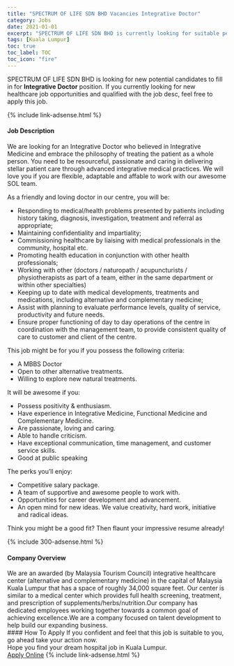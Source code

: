 ```yaml
---
title: "SPECTRUM OF LIFE SDN BHD Vacancies Integrative Doctor" 
category: Jobs 
date: 2021-01-01 
excerpt: "SPECTRUM OF LIFE SDN BHD is currently looking for suitable person to fill in the Integrative Doctor which positioned at Kuala Lumpur" 
tags: [Kuala Lumpur] 
toc: true 
toc_label: TOC 
toc_icon: "fire" 
--- 
```


<p>SPECTRUM OF LIFE SDN BHD is looking for new potential candidates to fill in for <b>Integrative Doctor</b> position. If you currently looking for new healthcare job opportunities and qualified with the job desc, feel free to apply this job.
</p>{% include link-adsense.html %} 
<div><div><div><h4>Job Description</h4></div></div><div><div><span><div><p>We are looking for an Integrative Doctor who believed in Integrative Medicine and embrace the philosophy of treating the patient as a whole person. You need to be resourceful, passionate and caring in delivering stellar patient care through advanced integrative medical practices. We will love you if you are flexible, adaptable and affable to work with our awesome SOL team.</p><p>As a friendly and loving doctor in our centre, you will be:</p><ul><li>Responding to medical/health problems presented by patients including history taking, diagnosis, investigation, treatment and referral as appropriate;</li><li>Maintaining confidentiality and impartiality;</li><li>Commissioning healthcare by liaising with medical professionals in the community, hospital etc.</li><li>Promoting health education in conjunction with other health professionals;</li><li>Working with other (doctors / naturopath / acupuncturists / physiotherapists as part of a team, either in the same department or within other specialties)</li><li>Keeping up to date with medical developments, treatments and medications, including alternative and complementary medicine;</li><li>Assist with planning to evaluate performance levels, quality of service, productivity and future needs.</li><li>Ensure proper functioning of day to day operations of the centre in coordination with the management team, to provide consistent quality of care to customer and client of the centre.</li></ul><p>This job might be for you if you possess the following criteria:</p><ul><li>A MBBS Doctor</li><li>Open to other alternative treatments.</li><li>Willing to explore new natural treatments.</li></ul><p>It will be awesome if you:</p><ul><li>Possess positivity &amp; enthusiasm.</li><li>Have experience in Integrative Medicine, Functional Medicine and Complementary Medicine.</li><li>Are passionate, loving and caring.</li><li>Able to handle criticism.</li><li>Have exceptional communication, time management, and customer service skills.</li><li>Good at public speaking</li></ul><p>The perks you&#8217;ll enjoy:</p><ul><li>Competitive salary package.</li><li>A team of supportive and awesome people to work with.</li><li>Opportunities for career development and advancement.</li><li>An open mind for new ideas. We value creativity, hard work, initiative and radical ideas.</li></ul><p>Think you might be a good fit? Then flaunt your impressive resume already!</p></div></span></div></div></div> 
{% include 300-adsense.html %} 
<div><div><div><h4>Company Overview</h4></div></div><div><div><span><div><div>We are an awarded (by Malaysia Tourism Council) integrative healthcare center&#160;(alternative and complementary medicine) in the capital of Malaysia Kuala Lumpur that has a space of roughly 34,000 square feet. Our center is similar to a medical center which provides full health screening, treatment, and prescription of supplements/herbs/nutrition.Our company has dedicated employees working together towards a common goal of achieving excellence.We are a company focused on talent development to help build our expanding business.</div></div></span></div></div></div> 
#### How To Apply 
If you confident and feel that this job is suitable to you, go ahead take your action now. <br/> 
Hope you find your dream hospital job in Kuala Lumpur. <br/> 
<a href="https://www.jobstreet.com.my/en/job/integrative-doctor-4454137?jobId=jobstreet-my-job-4454137&sectionRank=14&token=0~1527f0dd-277b-491b-ade8-de88286a7f11&fr=SRP%20View%20In%20New%20Ta" class="btn btn--warning" target="_blank" rel="nofollow noopenner">Apply Online</a> 
{% include link-adsense.html %} 